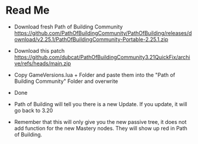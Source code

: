 # Read Me

- Download fresh Path of Building Community https://github.com/PathOfBuildingCommunity/PathOfBuilding/releases/download/v2.25.1/PathOfBuildingCommunity-Portable-2.25.1.zip

- Download this patch https://github.com/dubcat/PathOfBuildingCommunity3.21QuickFix/archive/refs/heads/main.zip

- Copy GameVersions.lua + Folder and paste them into the "Path of Building Community" Folder and overwrite

- Done

- Path of Building will tell you there is a new Update. If you update, it will go back to 3.20

- Remember that this will only give you the new passive tree, it does not add function for the new Mastery nodes. They will show up red in Path of Building.

